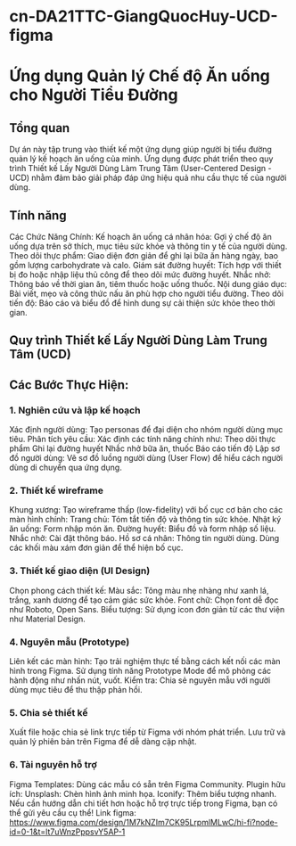 # cn-DA21TTC-GiangQuocHuy-UCD-figma
# Ứng dụng Quản lý Chế độ Ăn uống cho Người Tiểu Đường
## Tổng quan
Dự án này tập trung vào thiết kế một ứng dụng giúp người bị tiểu đường quản lý kế hoạch ăn uống của mình. Ứng dụng được phát triển theo quy trình Thiết kế Lấy Người Dùng Làm Trung Tâm (User-Centered Design - UCD) nhằm đảm bảo giải pháp đáp ứng hiệu quả nhu cầu thực tế của người dùng.
## Tính năng
Các Chức Năng Chính:
Kế hoạch ăn uống cá nhân hóa: Gợi ý chế độ ăn uống dựa trên sở thích, mục tiêu sức khỏe và thông tin y tế của người dùng.
Theo dõi thực phẩm: Giao diện đơn giản để ghi lại bữa ăn hàng ngày, bao gồm lượng carbohydrate và calo.
Giám sát đường huyết: Tích hợp với thiết bị đo hoặc nhập liệu thủ công để theo dõi mức đường huyết.
Nhắc nhở: Thông báo về thời gian ăn, tiêm thuốc hoặc uống thuốc.
Nội dung giáo dục: Bài viết, mẹo và công thức nấu ăn phù hợp cho người tiểu đường.
Theo dõi tiến độ: Báo cáo và biểu đồ để hình dung sự cải thiện sức khỏe theo thời gian.
## Quy trình Thiết kế Lấy Người Dùng Làm Trung Tâm (UCD)
## Các Bước Thực Hiện:
### 1. Nghiên cứu và lập kế hoạch
Xác định người dùng: Tạo personas để đại diện cho nhóm người dùng mục tiêu.
Phân tích yêu cầu: Xác định các tính năng chính như:
Theo dõi thực phẩm
Ghi lại đường huyết
Nhắc nhở bữa ăn, thuốc
Báo cáo tiến độ
Lập sơ đồ người dùng: Vẽ sơ đồ luồng người dùng (User Flow) để hiểu cách người dùng di chuyển qua ứng dụng.
### 2. Thiết kế wireframe
Khung xương:
Tạo wireframe thấp (low-fidelity) với bố cục cơ bản cho các màn hình chính:
Trang chủ: Tóm tắt tiến độ và thông tin sức khỏe.
Nhật ký ăn uống: Form nhập món ăn.
Đường huyết: Biểu đồ và form nhập số liệu.
Nhắc nhở: Cài đặt thông báo.
Hồ sơ cá nhân: Thông tin người dùng.
Dùng các khối màu xám đơn giản để thể hiện bố cục.
### 3. Thiết kế giao diện (UI Design)
Chọn phong cách thiết kế:
Màu sắc: Tông màu nhẹ nhàng như xanh lá, trắng, xanh dương để tạo cảm giác sức khỏe.
Font chữ: Chọn font dễ đọc như Roboto, Open Sans.
Biểu tượng: Sử dụng icon đơn giản từ các thư viện như Material Design.
### 4. Nguyên mẫu (Prototype)
Liên kết các màn hình:
Tạo trải nghiệm thực tế bằng cách kết nối các màn hình trong Figma.
Sử dụng tính năng Prototype Mode để mô phỏng các hành động như nhấn nút, vuốt.
Kiểm tra:
Chia sẻ nguyên mẫu với người dùng mục tiêu để thu thập phản hồi.
### 5. Chia sẻ thiết kế
Xuất file hoặc chia sẻ link trực tiếp từ Figma với nhóm phát triển.
Lưu trữ và quản lý phiên bản trên Figma để dễ dàng cập nhật.
### 6. Tài nguyên hỗ trợ
Figma Templates: Dùng các mẫu có sẵn trên Figma Community.
Plugin hữu ích:
Unsplash: Chèn hình ảnh minh họa.
Iconify: Thêm biểu tượng nhanh.
Nếu cần hướng dẫn chi tiết hơn hoặc hỗ trợ trực tiếp trong Figma, bạn có thể gửi yêu cầu cụ thể!
Link figma: https://www.figma.com/design/1M7kNZIm7CK95LrpmlMLwC/hi-fi?node-id=0-1&t=lt7uWnzPppsvY5AP-1
